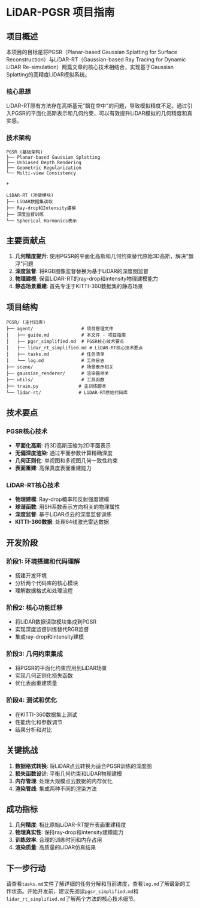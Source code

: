 # LiDAR-PGSR 项目指南

## 项目概述

本项目的目标是将PGSR（Planar-based Gaussian Splatting for Surface Reconstruction）与LiDAR-RT（Gaussian-based Ray Tracing for Dynamic LiDAR Re-simulation）两篇文章的核心技术相结合，实现基于Gaussian Splatting的高精度LiDAR模拟系统。

### 核心思想

LiDAR-RT原有方法存在高斯基元"飘在空中"的问题，导致模拟精度不足。通过引入PGSR的平面化高斯表示和几何约束，可以有效提升LiDAR模拟的几何精度和真实感。

### 技术架构

```
PGSR (基础架构)
├── Planar-based Gaussian Splatting
├── Unbiased Depth Rendering  
├── Geometric Regularization
└── Multi-view Consistency

+

LiDAR-RT (功能模块)
├── LiDAR数据集读取
├── Ray-drop和Intensity建模
├── 深度监督训练
└── Spherical Harmonics表示
```

## 主要贡献点

1. **几何精度提升**: 使用PGSR的平面化高斯和几何约束替代原始3D高斯，解决"飘浮"问题
2. **深度监督**: 将RGB图像监督替换为基于LiDAR的深度图监督
3. **物理建模**: 保留LiDAR-RT的ray-drop和intensity物理建模能力
4. **静态场景重建**: 首先专注于KITTI-360数据集的静态场景

## 项目结构

```
PGSR/ (主代码库)
├── agent/                  # 项目管理文件
│   ├── guide.md            # 本文件 - 项目指南
│   ├── pgsr_simplified.md  # PGSR核心技术要点
│   ├── lidar_rt_simplified.md # LiDAR-RT核心技术要点
│   ├── tasks.md            # 任务清单
│   └── log.md              # 工作日志
├── scene/                  # 场景表示相关
├── gaussian_renderer/      # 渲染器相关
├── utils/                  # 工具函数
├── train.py               # 主训练脚本
└── lidar-rt/              # LiDAR-RT原始代码库
```

## 技术要点

### PGSR核心技术
- **平面化高斯**: 将3D高斯压缩为2D平面表示
- **无偏深度渲染**: 通过平面参数计算精确深度
- **几何正则化**: 单视图和多视图几何一致性约束
- **表面重建**: 高保真度表面重建能力

### LiDAR-RT核心技术
- **物理建模**: Ray-drop概率和反射强度建模
- **球谐函数**: 用SH系数表示方向相关的物理属性
- **深度监督**: 基于LiDAR点云的深度监督训练
- **KITTI-360数据**: 处理64线激光雷达数据

## 开发阶段

### 阶段1: 环境搭建和代码理解
- 搭建开发环境
- 分析两个代码库的核心模块
- 理解数据格式和处理流程

### 阶段2: 核心功能迁移
- 将LiDAR数据读取模块集成到PGSR
- 实现深度监督训练替代RGB监督
- 集成ray-drop和intensity建模

### 阶段3: 几何约束集成
- 将PGSR的平面化约束应用到LiDAR场景
- 实现几何正则化损失函数
- 优化表面重建质量

### 阶段4: 测试和优化
- 在KITTI-360数据集上测试
- 性能优化和参数调节
- 结果分析和对比

## 关键挑战

1. **数据格式转换**: 将LiDAR点云转换为适合PGSR训练的深度图
2. **损失函数设计**: 平衡几何约束和LiDAR物理建模
3. **内存管理**: 处理大规模点云数据的内存优化
4. **渲染管线**: 集成两种不同的渲染方法

## 成功指标

1. **几何精度**: 相比原始LiDAR-RT提升表面重建精度
2. **物理真实性**: 保持ray-drop和intensity建模能力
3. **训练效率**: 合理的训练时间和内存占用
4. **渲染质量**: 高质量的LiDAR仿真结果

## 下一步行动

请查看`tasks.md`文件了解详细的任务分解和当前进度，查看`log.md`了解最新的工作状态。开始开发前，建议先阅读`pgsr_simplified.md`和`lidar_rt_simplified.md`了解两个方法的核心技术细节。 